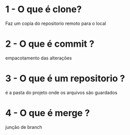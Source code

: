 # 1 - O que é clone?

Faz um copia do repositorio remoto para o local

# 2 - O que é commit ?

empacotamento das alterações

# 3 - O que é um repositorio ?

é a pasta do projeto onde os arquivos são guardados

# 4 - O que é merge ?

junção de branch